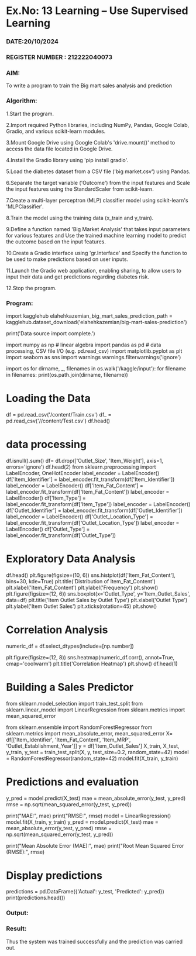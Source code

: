 # Ex.No: 13 Learning – Use Supervised Learning  
### DATE:20/10/2024                                                                            
### REGISTER NUMBER : 212222040073
### AIM: 
To write a program to train the Big mart sales analysis and prediction
###  Algorithm:
1.Start the program.

2.Import required Python libraries, including NumPy, Pandas, Google Colab, Gradio, and various scikit-learn modules.

3.Mount Google Drive using Google Colab's 'drive.mount()' method to access the data file located in Google Drive.

4.Install the Gradio library using 'pip install gradio'.

5.Load the diabetes dataset from a CSV file ('big market.csv') using Pandas.

6.Separate the target variable ('Outcome') from the input features and Scale the input features using the StandardScaler from scikit-learn.

7.Create a multi-layer perceptron (MLP) classifier model using scikit-learn's 'MLPClassifier'.

8.Train the model using the training data (x_train and y_train).

9.Define a function named 'Big Market Analysis' that takes input parameters for various features and Use the trained machine learning model to predict the outcome based on the input features.

10.Create a Gradio interface using 'gr.Interface' and Specify the function to be used to make predictions based on user inputs.

11.Launch the Gradio web application, enabling sharing, to allow users to input their data and get predictions regarding diabetes risk.

12.Stop the program.
### Program:
import kagglehub
elahehkazemian_big_mart_sales_prediction_path = kagglehub.dataset_download('elahehkazemian/big-mart-sales-prediction')

print('Data source import complete.')

import numpy as np # linear algebra
import pandas as pd # data processing, CSV file I/O (e.g. pd.read_csv)
import matplotlib.pyplot as plt
import seaborn as sns
import warnings
warnings.filterwarnings('ignore')

import os
for dirname, _, filenames in os.walk('/kaggle/input'):
    for filename in filenames:
        print(os.path.join(dirname, filename))
# Loading the Data
df = pd.read_csv('/content/Train.csv')
df_ = pd.read_csv('//content/Test.csv')
df.head()
# data processing
df.isnull().sum()
df= df.drop(['Outlet_Size', 'Item_Weight'], axis=1, errors='ignore')
df.head(2)
from sklearn.preprocessing import LabelEncoder, OneHotEncoder
label_encoder = LabelEncoder()
df['Item_Identifier'] = label_encoder.fit_transform(df['Item_Identifier'])
label_encoder = LabelEncoder()
df['Item_Fat_Content'] = label_encoder.fit_transform(df['Item_Fat_Content'])
label_encoder = LabelEncoder()
df['Item_Type'] = label_encoder.fit_transform(df['Item_Type'])
label_encoder = LabelEncoder()
df['Outlet_Identifier'] = label_encoder.fit_transform(df['Outlet_Identifier'])
label_encoder = LabelEncoder()
df['Outlet_Location_Type'] = label_encoder.fit_transform(df['Outlet_Location_Type'])
label_encoder = LabelEncoder()
df['Outlet_Type'] = label_encoder.fit_transform(df['Outlet_Type'])
# Exploratory Data Analysis
df.head()
plt.figure(figsize=(10, 6))
sns.histplot(df['Item_Fat_Content'], bins=30, kde=True)
plt.title('Distribution of Item_Fat_Content')
plt.xlabel('Item_Fat_Content')
plt.ylabel('Frequency')
plt.show()
plt.figure(figsize=(12, 6))
sns.boxplot(x='Outlet_Type', y='Item_Outlet_Sales', data=df)
plt.title('Item Outlet Sales by Outlet Type')
plt.xlabel('Outlet Type')
plt.ylabel('Item Outlet Sales')
plt.xticks(rotation=45)
plt.show()
# Correlation Analysis
numeric_df = df.select_dtypes(include=[np.number])


plt.figure(figsize=(12, 8))
sns.heatmap(numeric_df.corr(), annot=True, cmap='coolwarm')
plt.title('Correlation Heatmap')
plt.show()
df.head(1)
# Building a Sales Predictor
from sklearn.model_selection import train_test_split
from sklearn.linear_model import LinearRegression
from sklearn.metrics import mean_squared_error

from sklearn.ensemble import RandomForestRegressor
from sklearn.metrics import mean_absolute_error, mean_squared_error
X= df[['Item_Identifier', 'Item_Fat_Content', 'Item_MRP', 'Outlet_Establishment_Year']]
y = df['Item_Outlet_Sales']
X_train, X_test, y_train, y_test = train_test_split(X, y, test_size=0.2, random_state=42)
model = RandomForestRegressor(random_state=42)
model.fit(X_train, y_train)

# Predictions and evaluation
y_pred = model.predict(X_test)
mae = mean_absolute_error(y_test, y_pred)
rmse = np.sqrt(mean_squared_error(y_test, y_pred))

print("MAE:", mae)
print("RMSE:", rmse)
model = LinearRegression()
model.fit(X_train, y_train)
y_pred = model.predict(X_test)
mae = mean_absolute_error(y_test, y_pred)
rmse = np.sqrt(mean_squared_error(y_test, y_pred))

print("Mean Absolute Error (MAE):", mae)
print("Root Mean Squared Error (RMSE):", rmse)

# Display predictions
predictions = pd.DataFrame({'Actual': y_test, 'Predicted': y_pred})
print(predictions.head())

### Output:




### Result:
Thus the system was trained successfully and the prediction was carried out.

